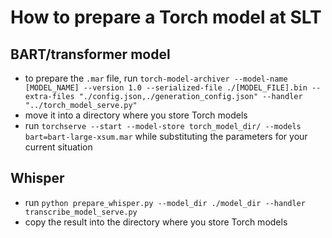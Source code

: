 # How to prepare a Torch model at SLT
## BART/transformer model
* to prepare the `.mar` file, run `torch-model-archiver --model-name [MODEL_NAME] --version 1.0 --serialized-file ./[MODEL_FILE].bin --extra-files "./config.json,./generation_config.json" --handler "../torch_model_serve.py"`
* move it into a directory where you store Torch models
* run `torchserve --start --model-store torch_model_dir/ --models bart=bart-large-xsum.mar` while substituting the parameters for your current situation

## Whisper
* run `python prepare_whisper.py --model_dir ./model_dir --handler transcribe_model_serve.py`
* copy the result into the directory where you store Torch models